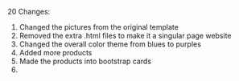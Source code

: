 20 Changes:
1. Changed the pictures from the original template
2. Removed the extra .html files to make it a singular page website
3. Changed the overall color theme from blues to purples
4. Added more products
5. Made the products into bootstrap cards
6. 
